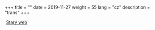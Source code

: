 +++
title = ""
date = 2019-11-27
weight = 55
lang = "cz"
description = "trans"
+++

<i class="icon fa-solid fa-earth-americas"></i>&nbsp;[Starý web](http://www.martinsmid.cz)

<!-- more -->
